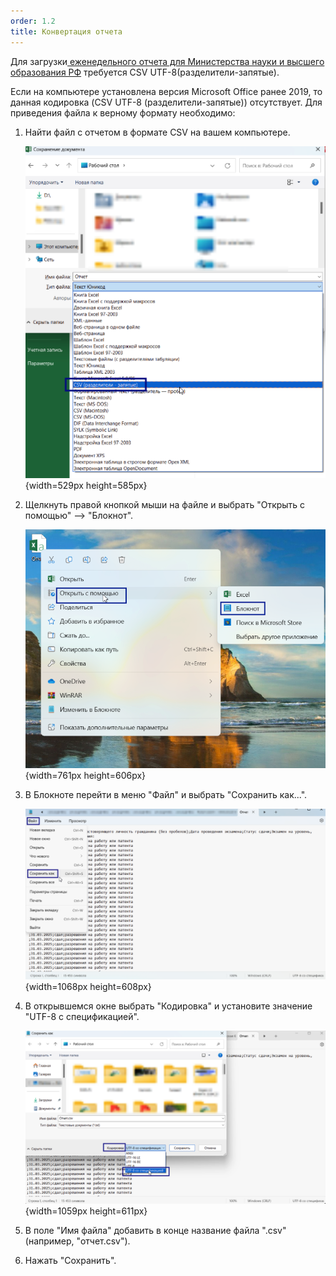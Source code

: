 ```yaml
---
order: 1.2
title: Конвертация отчета
---
```


Для загрузки[ еженедельного отчета для Министерства науки и высшего образования РФ](https://informa.gitbook.io/otchet-dlya-minobrnauki-rf) требуется CSV UTF-8(разделители-запятые).

Если на компьютере установлена версия Microsoft Office ранее 2019, то данная кодировка (CSV UTF-8 (разделители-запятые)) отсутствует. Для приведения файла к верному формату необходимо:

1. Найти файл с отчетом в формате CSV на вашем компьютере.

   ![](./konvertaciya-otcheta.png){width=529px height=585px}

2. Щелкнуть правой кнопкой мыши на файле и выбрать "Открыть с помощью" --> "Блокнот".

   ![](./konvertaciya-otcheta-2.png){width=761px height=606px}

3. В Блокноте перейти в меню "Файл" и выбрать "Сохранить как...".

   ![](./konvertaciya-otcheta-3.png){width=1068px height=608px}

4. В открывшемся окне выбрать "Кодировка" и установите значение "UTF-8 с спецификацией".

   ![](./konvertaciya-otcheta-4.png){width=1059px height=611px}

5. В поле "Имя файла" добавить в конце название файла ".csv" (например, "отчет.csv").

6. Нажать "Сохранить".
